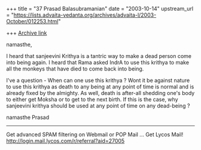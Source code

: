 +++
title = "37 Prasad Balasubramanian"
date = "2003-10-14"
upstream_url = "https://lists.advaita-vedanta.org/archives/advaita-l/2003-October/012253.html"

+++
[Archive link](https://lists.advaita-vedanta.org/archives/advaita-l/2003-October/012253.html)

namasthe,

  I heard that sanjeevini Krithya is
a tantric way to make a dead person
come into being again. I heard that Rama 
asked IndrA to use this krithya to 
make all the monkeys that have died 
to come back into being. 

  I've a question - When can one use this
krithya ? Wont it be against nature to
use this krithya as death to any being
at any point of time is normal and is 
already fixed by the almighty. As well, 
death is after-all shedding one's body 
to either get Moksha or to get to the 
next birth. If this is the case, why
sanjeevini krithya should be used at
any point of time on any dead-being ?

namasthe
Prasad




____________________________________________________________
Get advanced SPAM filtering on Webmail or POP Mail ... Get Lycos Mail!
http://login.mail.lycos.com/r/referral?aid=27005


